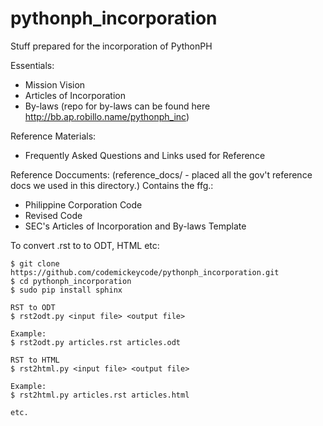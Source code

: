 pythonph_incorporation
======================

Stuff prepared for the incorporation of PythonPH

Essentials:
- Mission Vision
- Articles of Incorporation
- By-laws (repo for by-laws can be found here http://bb.ap.robillo.name/pythonph_inc)

Reference Materials:
- Frequently Asked Questions and Links used for Reference

Reference Doccuments:
(reference_docs/ - placed all the gov't reference docs we used in this directory.) Contains the ffg.:
- Philippine Corporation Code
- Revised Code
- SEC's Articles of Incorporation and By-laws Template



To convert .rst to to ODT, HTML etc:
```
$ git clone https://github.com/codemickeycode/pythonph_incorporation.git
$ cd pythonph_incorporation
$ sudo pip install sphinx

RST to ODT
$ rst2odt.py <input file> <output file>

Example:
$ rst2odt.py articles.rst articles.odt

RST to HTML
$ rst2html.py <input file> <output file>

Example:
$ rst2html.py articles.rst articles.html

etc.
```

